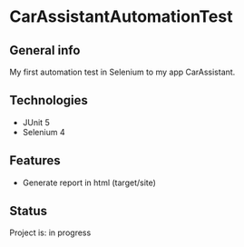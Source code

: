 # CarAssistantAutomationTest


## General info
My first automation test in Selenium to my app CarAssistant.


## Technologies
 * JUnit 5
 * Selenium 4
 

## Features

* Generate report in html (target/site)

## Status
Project is: in progress


